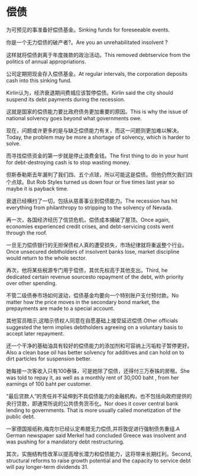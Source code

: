 # 偿债

<p><span class="chinese">为可预见的事准备好偿债基金。</span><span class="english">Sinking funds for foreseeable events.</span></p>

<p><span class="chinese">你是一个无力偿债的破产者?。</span><span class="english">Are you an unrehabilitated insolvent ?</span></p>

<p><span class="chinese">这样就将偿债剥离于年度拨款的政治活动。</span><span class="english">This removed debtservice from the politics of annual appropriations.</span></p>

<p><span class="chinese">公司定期把现金存入偿债基金。</span><span class="english">At regular intervals, the corporation deposits cash into this sinking fund.</span></p>

<p><span class="chinese">Kirlin认为，经济衰退期间费城应该暂停偿债。</span><span class="english">Kirlin said the city should suspend its debt payments during the recession.</span></p>

<p><span class="chinese">这就是国家的偿债能力要比政府债务更加重要的原因。</span><span class="english">This is why the issue of national solvency goes beyond what governments owe.</span></p>

<p><span class="chinese">现在，问题或许更多的是与缺乏偿债能力有关，而这一问题则更加难以解决。</span><span class="english">Today, the problem may be more a shortage of solvency, which is harder to solve.</span></p>

<p><span class="chinese">而寻找偿债资金的第一步就是停止浪费金钱。</span><span class="english">The first thing to do in your hunt for debt-destroying cash is to stop wasting money.</span></p>

<p><span class="chinese">但斯泰勒斯去年漏判了我们四、五个点球，所以可能这是偿债。但他仍然欠我们四个点球。</span><span class="english">But Rob Styles turned us down four or five times last year so maybe it is payback time.</span></p>

<p><span class="chinese">衰退已经横扫了一切，包括从慈善事业到偿债能力。</span><span class="english">The recession has hit everything from philanthropy to stripping to the solvency of Nevada.</span></p>

<p><span class="chinese">再一次，各国经济经历了信贷危机，偿债成本捅破了屋顶。</span><span class="english">Once again, economies experienced credit crises, and debt-servicing costs went through the roof.</span></p>

<p><span class="chinese">一旦无力偿债银行的无担保债权人真的遭受损失，市场纪律就将重返整个行业。</span><span class="english">Once unsecured debtholders of insolvent banks lose, market discipline would return to the whole sector.</span></p>

<p><span class="chinese">再次，他将某些税源专门用于偿债，其优先权高于其他支出。</span><span class="english">Third, he dedicated certain revenue sourcesto repayment of the debt, with priority over other spending.</span></p>

<p><span class="chinese">不管二级债券市场如何波动，偿债基金均要向一个特别账户支付预付款。</span><span class="english">No matter how the price moves in the secondary bond market, the prepayments are made to a special account.</span></p>

<p><span class="chinese">其他官员暗示,这暗示债权人同意在自愿基础上接受延迟偿债.</span><span class="english">Other officials suggested the term implies debtholders agreeing on a voluntary basis to accept later repayment.</span></p>

<p><span class="chinese">还一个干净的基础油具有较好的偿债能力的添加剂和可容纳上污垢粒子暂停更好。</span><span class="english">Also a clean base oil has better solvency for additives and can hold on to dirt particles for suspension better.</span></p>

<p><span class="chinese">她每接一次客收入只有100泰铢，可是她除了偿债，还得付三万泰铢的房租。</span><span class="english">She was told to repay it, as well as a monthly rent of 30,000 baht , from her earnings of 100 baht per customer.</span></p>

<p><span class="chinese">“最后贷款人”的责任并不延伸到不具偿债能力的金融机构，也不包括向政府提供的央行贷款，即通常所说的公共债务货币化。</span><span class="english">Nor does it cover central bank lending to governments. That is more usually called monetization of the public debt.</span></p>

<p><span class="chinese">一家德国报纸称,梅克尔已经认定希腊无力偿债,并将敦促进行强制债务重组.</span><span class="english">A German newspaper said Merkel had concluded Greece was insolvent and was pushing for a mandatory debt restructuring.</span></p>

<p><span class="chinese">其次，实施结构性改革以提高增长潜力和偿债能力，这将带来长期红利。</span><span class="english">Second, structural reforms to raise growth potential and the capacity to service debt will pay longer-term dividends 31.</span></p>

